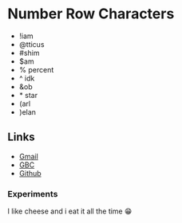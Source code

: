  # Number Row Characters
- !iam
- @tticus
- #shim
- $am
- % percent
- ^ idk
- &ob
- \* star
- (arl
- )elan

## Links
  - [Gmail](https://www.google.com/intl/en/gmail/about/)
  - [GBC](https://www.georgebrown.ca/)
  - [Github](https://issacodez.github.io/Notes/)

### Experiments
  I like cheese and i eat it all the time &#128513;

